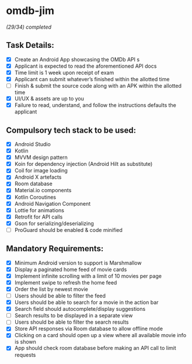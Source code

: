 # omdb-jim
*(29/34) completed*
## Task Details:
- [x] Create an Android App showcasing the OMDb API s
- [x] Applicant is expected to read the aforementioned API docs
- [x] Time limit is 1 week upon receipt of exam
- [x] Applicant can submit whatever’s finished within the allotted time
- [ ] Finish & submit the source code along with an APK within the allotted time
- [x] UI/UX & assets are up to you
- [x] Failure to read, understand, and follow the instructions defaults the applicant 

## Compulsory tech stack to be used:
- [x] Android Studio
- [x] Kotlin
- [x] MVVM design pattern
- [x] Koin for dependency injection (Android Hilt as substitute)
- [x] Coil for image loading
- [x] Android X artefacts
- [x] Room database
- [x] Material.io components
- [x] Kotlin Coroutines
- [x] Android Navigation Component
- [x] Lottie for animations
- [x] Retrofit for API calls
- [x] Gson for serializing/deserializing
- [ ] ProGuard should be enabled & code minified 

## Mandatory Requirements:
- [x] Minimum Android version to support is Marshmallow
- [x] Display a paginated home feed of movie cards
- [x] Implement infinite scrolling with a limit of 10 movies per page
- [x] Implement swipe to refresh the home feed
- [x] Order the list by newest movie
- [ ] Users should be able to filter the feed
- [x] Users should be able to search for a movie in the action bar
- [x] Search field should autocomplete/display suggestions
- [ ] Search results to be displayed in a separate view
- [ ] Users should be able to filter the search results
- [x] Store API responses via Room database to allow offline mode
- [x] Clicking on a card should open up a view where all available movie info is shown
- [x] App should check room database before making an API call to limit requests 
